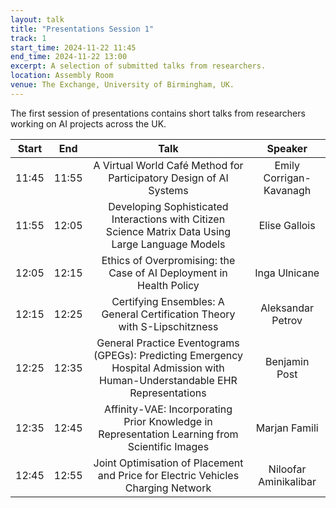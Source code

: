 ```yaml
---
layout: talk
title: "Presentations Session 1"
track: 1
start_time: 2024-11-22 11:45
end_time: 2024-11-22 13:00
excerpt: A selection of submitted talks from researchers.
location: Assembly Room
venue: The Exchange, University of Birmingham, UK.
---
```



The first session of presentations contains short talks from researchers working on AI projects across the UK.

| Start     | End      | Talk                                                                                                                            | Speaker                |
|   :----:  |   :----: |   :----:                                                                                                                        |   :----:               |
| 11:45     | 11:55    | A Virtual World Café Method for Participatory Design of AI Systems                                                              | Emily Corrigan-Kavanagh|
| 11:55     | 12:05    | Developing Sophisticated Interactions with Citizen Science Matrix Data Using Large Language Models                              | Elise Gallois          |
| 12:05     | 12:15    | Ethics of Overpromising: the Case of AI Deployment in Health Policy                                                             | Inga Ulnicane          |
| 12:15     | 12:25    | Certifying Ensembles: A General Certification Theory with S-Lipschitzness                                                       | Aleksandar Petrov      |
| 12:25     | 12:35    | General Practice Eventograms (GPEGs): Predicting Emergency Hospital Admission with Human-Understandable EHR Representations     | Benjamin Post          |
| 12:35     | 12:45    | Affinity-VAE: Incorporating Prior Knowledge in Representation Learning from Scientific Images                                   | Marjan Famili          |
| 12:45     | 12:55    | Joint Optimisation of Placement and Price for Electric Vehicles Charging Network                                                | Niloofar Aminikalibar  |
